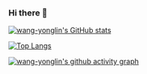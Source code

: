 ### Hi there 👋
[![wang-yonglin's GitHub stats](https://github-readme-stats.vercel.app/api?username=wang-yonglin)](https://github.com/anuraghazra/github-readme-stats)

[![Top Langs](https://github-readme-stats.vercel.app/api/top-langs/?username=wang-yonglin)](https://github.com/anuraghazra/github-readme-stats)

[![wang-yonglin's github activity graph](https://activity-graph.herokuapp.com/graph?username=wang-yonglin&theme=github)](https://github.com/ashutosh00710/github-readme-activity-graph)

<!--
   [![Star History Chart](https://api.star-history.com/svg?repos=starsliao/ConsulManager,starsliao/Prometheus&type=Date)](https://github.com/starsliao/ConsulManager)
-->
